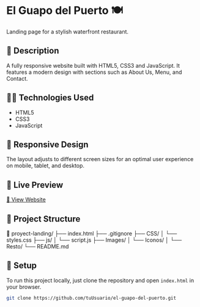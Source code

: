 # El Guapo del Puerto 🍽️

Landing page for a stylish waterfront restaurant.

## 📄 Description

A fully responsive website built with HTML5, CSS3 and JavaScript. It features a modern design with sections such as About Us, Menu, and Contact.

## 🧑‍💻 Technologies Used

- HTML5
- CSS3
- JavaScript

## 📱 Responsive Design

The layout adjusts to different screen sizes for an optimal user experience on mobile, tablet, and desktop.

## 🚀 Live Preview

[🔗 View Website](https://github.com/guido-scotti/El-Guapo-Del-Puerto)  

## 📁 Project Structure
📁 proyect-landing/
├── index.html
├── .gitignore
├── CSS/
│ └── styles.css
├── js/
│ └── script.js
├── Images/
│ └── Iconos/
│ └── Resto/
└── README.md

## 📌 Setup

To run this project locally, just clone the repository and open `index.html` in your browser.

```bash
git clone https://github.com/tuUsuario/el-guapo-del-puerto.git

